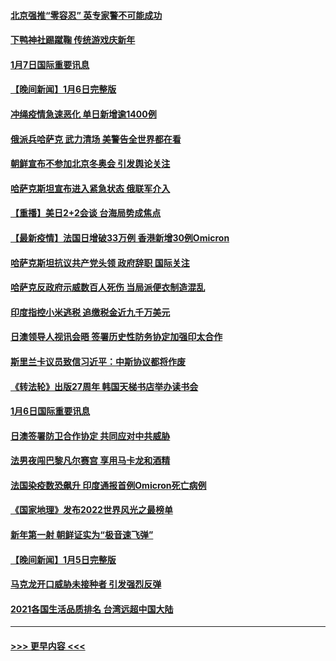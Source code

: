 #### [北京强推“零容忍” 英专家警不可能成功](../pages/prog202/a103315205.md?t=01072100) 
#### [下鸭神社踢蹴鞠 传统游戏庆新年](../pages/prog202/a103315193.md?t=01072100) 
#### [1月7日国际重要讯息](../pages/prog202/a103315176.md?t=01072100) 
#### [【晚间新闻】1月6日完整版](../pages/prog202/a103314884.md?t=01072100) 
#### [冲绳疫情急速恶化 单日新增逾1400例](../pages/prog202/a103314960.md?t=01072100) 
#### [俄派兵哈萨克 武力清场 美警告全世界都在看](../pages/prog202/a103314866.md?t=01072100) 
#### [朝鲜宣布不参加北京冬奥会 引发舆论关注](../pages/prog202/a103314851.md?t=01072100) 
#### [哈萨克斯坦宣布进入紧急状态 俄联军介入](../pages/prog202/a103314704.md?t=01072100) 
#### [【重播】美日2+2会谈 台海局势成焦点](../pages/prog202/a103314719.md?t=01072100) 
#### [【最新疫情】法国日增破33万例 香港新增30例Omicron](../pages/prog202/a103314445.md?t=01072100) 
#### [哈萨克斯坦抗议共产党头领 政府辞职 国际关注](../pages/prog202/a103314547.md?t=01072100) 
#### [哈萨克反政府示威数百人死伤 当局派便衣制造混乱](../pages/prog202/a103314476.md?t=01072100) 
#### [印度指控小米逃税 追缴税金近九千万美元](../pages/prog202/a103314403.md?t=01072100) 
#### [日澳领导人视讯会晤 签署历史性防务协定加强印太合作](../pages/prog202/a103314381.md?t=01072100) 
#### [斯里兰卡议员致信习近平：中斯协议都将作废](../pages/prog202/a103314233.md?t=01072100) 
#### [《转法轮》出版27周年 韩国天梯书店举办读书会](../pages/prog202/a103314198.md?t=01072100) 
#### [1月6日国际重要讯息](../pages/prog202/a103314189.md?t=01072100) 
#### [日澳签署防卫合作协定 共同应对中共威胁](../pages/prog202/a103314176.md?t=01072100) 
#### [法男夜闯巴黎凡尔赛宫 享用马卡龙和酒精](../pages/prog202/a103314098.md?t=01072100) 
#### [法国染疫数恐飙升 印度通报首例Omicron死亡病例](../pages/prog202/a103314063.md?t=01072100) 
#### [《国家地理》发布2022世界风光之最榜单](../pages/prog202/a103314010.md?t=01072100) 
#### [新年第一射 朝鲜证实为“极音速飞弹”](../pages/prog202/a103313954.md?t=01072100) 
#### [【晚间新闻】1月5日完整版](../pages/prog202/a103313934.md?t=01072100) 
#### [马克龙开口威胁未接种者 引发强烈反弹](../pages/prog202/a103313608.md?t=01072100) 
#### [2021各国生活品质排名 台湾远超中国大陆](../pages/prog202/a103313690.md?t=01072100) 

----
#### [ >>> 更早内容 <<< ](../indexes/prog202-earlier.md)
